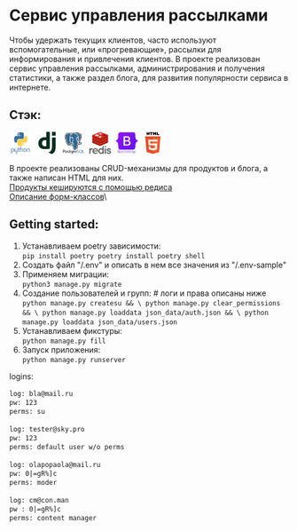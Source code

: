 # Сервис управления рассылками

Чтобы удержать текущих клиентов, часто используют вспомогательные, или «прогревающие», рассылки для информирования и
привлечения клиентов. В проекте реализован сервис управления рассылками, администрирования и получения статистики, а
также раздел блога, для развития популярности сервиса в интернете.

## Стэк:

<div>
  <img src="https://github.com/devicons/devicon/blob/master/icons/python/python-original-wordmark.svg" alt="python" width="40" height="40"/>&nbsp;
   <img src="https://github.com/devicons/devicon/blob/master/icons/django/django-plain.svg" alt="django" width="40" height="40"/>&nbsp;
   <img src="https://github.com/devicons/devicon/blob/master/icons/postgresql/postgresql-original-wordmark.svg" alt="psql" width="40" height="40"/>&nbsp;
   <img src="https://github.com/devicons/devicon/blob/master/icons/redis/redis-original-wordmark.svg" alt="redis" width="40" height="40"/>&nbsp;
   <img src="https://github.com/devicons/devicon/blob/master/icons/bootstrap/bootstrap-original-wordmark.svg" alt="bootstrap" width="40" height="40"/>&nbsp;
   <img src="https://github.com/devicons/devicon/blob/master/icons/html5/html5-original-wordmark.svg" alt="html" width="40" height="40"/>
</div>

В проекте реализованы CRUD-механизмы для продуктов и блога, а также написан HTML для них.\
[Продукты кешируются с помощью редиса](catalog/urls.py)\
[Описание форм-классов](catalog/forms.py)\




## Getting started:

1. Устанавливаем poetry зависимости:\
   `pip install poetry
   poetry install
   poetry shell`
2. Создать файл "/.env" и описать в нем все значения из "/.env-sample"
3. Применяем миграции:\
   `python3 manage.py migrate`
4. Создание пользователей и групп: # логи и права описаны ниже\
   `
   python manage.py createsu && \
   python manage.py clear_permissions && \
   python manage.py loaddata json_data/auth.json && \
   python manage.py loaddata json_data/users.json
   `
5. Устанавливаем фикстуры:\
   `python manage.py fill`
6. Запуск приложения:\
   `python manage.py runserver`

logins:

    log: bla@mail.ru
    pw: 123
    perms: su

    log: tester@sky.pro
    pw: 123
    perms: default user w/o perms
    
    log: olapopaola@mail.ru
    pw: 0|=gR%]c
    perms: moder

    log: cm@con.man
    pw : 0|=gR%]c
    perms: content manager
